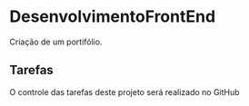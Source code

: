 # DesenvolvimentoFrontEnd
Criação de um portifólio.

## Tarefas
O controle das tarefas deste projeto será realizado no GitHub
